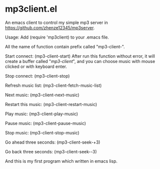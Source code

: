 mp3client.el
============

An emacs client to control my simple mp3 server in
https://github.com/zhenze12345/mp3server.

Usage:
Add (require 'mp3client) to your .emacs file.

All the name of function contain prefix called "mp3-client-".

Start connect:
(mp3-client-start)
After run this function without error, it will create a buffer
called "*mp3-client*", and you can choose music with mouse clicked
or with keyboard enter.

Stop connect:
(mp3-client-stop)

Refresh music list:
(mp3-client-fetch-music-list)

Next music:
(mp3-client-next-music)

Restart this music:
(mp3-client-restart-music)

Play music:
(mp3-client-play-music)

Pause music:
(mp3-client-pause-music)

Stop music:
(mp3-client-stop-music)

Go ahead three seconds:
(mp3-client-seek-+3)

Go back three seconds:
(mp3-client-seek--3)

And this is my first program which written in emacs lisp.
